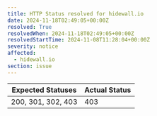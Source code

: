 ```yaml
---
title: HTTP Status resolved for hidewall.io
date: 2024-11-18T02:49:05+00:00Z
resolved: True
resolvedWhen: 2024-11-18T02:49:05+00:00Z
resolvedStartTime: 2024-11-08T11:28:04+00:00Z
severity: notice
affected:
  - hidewall.io
section: issue
---
```


| Expected Statuses | Actual Status  |
|-------------------|----------------|
| 200, 301, 302, 403 | 403 |
